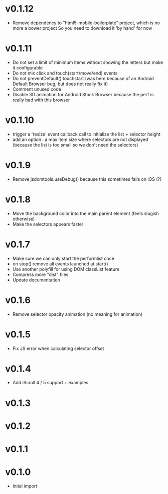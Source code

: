 
# v0.1.12

* Remove dependency to "html5-mobile-boilerplate" project, which is no more a bower project
  So you need to download it 'by hand' for now

# v0.1.11

* Do not set a limit of minimum items without showing the letters but make it configurable
* Do not mix click and touch(start/move/end) events
* Do not preventDefault() touchstart (was here because of an Android Default Browser bug, but does not really fix it)
* Comment unused code
* Disable 3D animation for Android Stock Browser because the perf is really bad with this browser

# v0.1.10

* trigger a 'resize' event callback call to initialize the list + selector height
* add an option : a max item size where selectors are not displayed (because the list is too small so we don't need the selectors)

# v0.1.9

* Remove jsdomtools.useDebug() because this sometimes falls on iOS (?)

# v0.1.8

* Move the background color into the main parent element (feels slugish otherwise)
* Make the selectors appears faster

# v0.1.7

* Make sure we can only start the performlist once
* on stop() remove all events launched at start()
* Use another polyfill for using DOM classList feature
* Compress more "dist" files
* Update documentation

# v0.1.6

* Remove selector opacity animation (no meaning for animation)

# v0.1.5

* Fix JS error when calculating selector offset

# v0.1.4

* Add iScroll 4 / 5 support + examples

# v0.1.3
# v0.1.2
# v0.1.1
# v0.1.0

* Inital import
